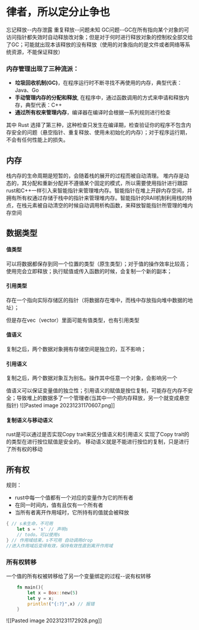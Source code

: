 # 律者，所以定分止争也
忘记释放--内存泄露
重复释放--问题未知
GC问题--GC在所有指向某个对象的可访问指针都失效时自动释放改对象；但是对于何时进行释放对象的控制权全部交给了GC；可能就出现本该释放的没有释放（使用的对象指向的是文件或者网络等系统资源，不能保证释放）
### 内存管理出现了三种流派：
- **垃圾回收机制(GC)**，在程序运行时不断寻找不再使用的内存，典型代表：Java、Go
- **手动管理内存的分配和释放**, 在程序中，通过函数调用的方式来申请和释放内存，典型代表：C++
- **通过所有权来管理内存**，编译器在编译时会根据一系列规则进行检查

其中 Rust 选择了第三种，这种检查只发生在编译期，检查验证你的程序不包含内存安全的问题（悬空指针、重复释放、使用未初始化的内存）；对于程序运行期，不会有任何性能上的损失。

## 内存
栈内存的生命周期是短暂的，会随着栈的展开的过程而被自动清理。
堆内存是动态的，其分配和重新分配并不遵循某个固定的模式，所以需要使用指针进行跟踪
rust和C++一样引入来智能指针来管理堆内存。智能指针在堆上开辟内存空间，并拥有所有权通过存储于栈中的指针来管理堆内存。智能指针的RAII机制利用栈的特点，在栈元素被自动清空的时候自动调用析构函数，来释放智能指针所管理的堆内存空间

## 数据类型
#### 值类型
可以将数据都保存到同一个位置的类型（原生类型）；对于值的操作效率比较高；使用完会立即释放；执行赋值或传入函数的时候，会复制一个新的副本；
#### 引用类型
存在一个指向实际存储区的指针（将数据存在堆中，而栈中存放指向堆中数据的地址）；

但是存在vec（vector）里面可能有值类型，也有引用类型
#### 值语义
复制之后，两个数据对象拥有存储空间是独立的，互不影响；
#### 引用语义
复制之后，两个数据对象互为别名。操作其中任意一个对象，会影响另一个

值语义可以保证变量值的独立性；引用语义的赋值是按位复制，可能存在内存不安全；导致堆上的数据多了一个管理者(当其中一个把内存释放，另一个就变成悬空指针)
![[Pasted image 20231231170607.png]]

#### 复制语义与移动语义
rust是可以通过是否实现Copy trait来区分值语义和引用语义
实现了Copy trait的的类型在进行按位赋值是安全的。
移动语义就是不能进行按位的复制，只是进行了所有权的移动

## 所有权

规则：
- rust中每一个值都有一个对应的变量作为它的所有者
- 在同一时间内，值有且仅有一个所有者
- 当所有者离开作用域时，它所持有的值就会被释放
``` Rust
{ // s未生命，不可用
	let s = 's' // 声明s
	// todo。可以使用s
} // 作用域结束，s不可用 自动调用drop
//进入作用域后变得有效，保持有效性直到离开作用域
```

### 所有权转移
一个值的所有权被转移给了另一个变量绑定的过程--说有权转移
``` Rust
	fn main(){
		let x = Box::new(5)
		let y = x;
		println!("{:?}",x) // 报错
	}
```
![[Pasted image 20231231172928.png]]

